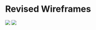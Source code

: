 # Revised Wireframes
![](https://alycaito.github.io/portfolio/wireframe1.PNG)
![](https://alycaito.github.io/portfolio/wireframe2.PNG)

